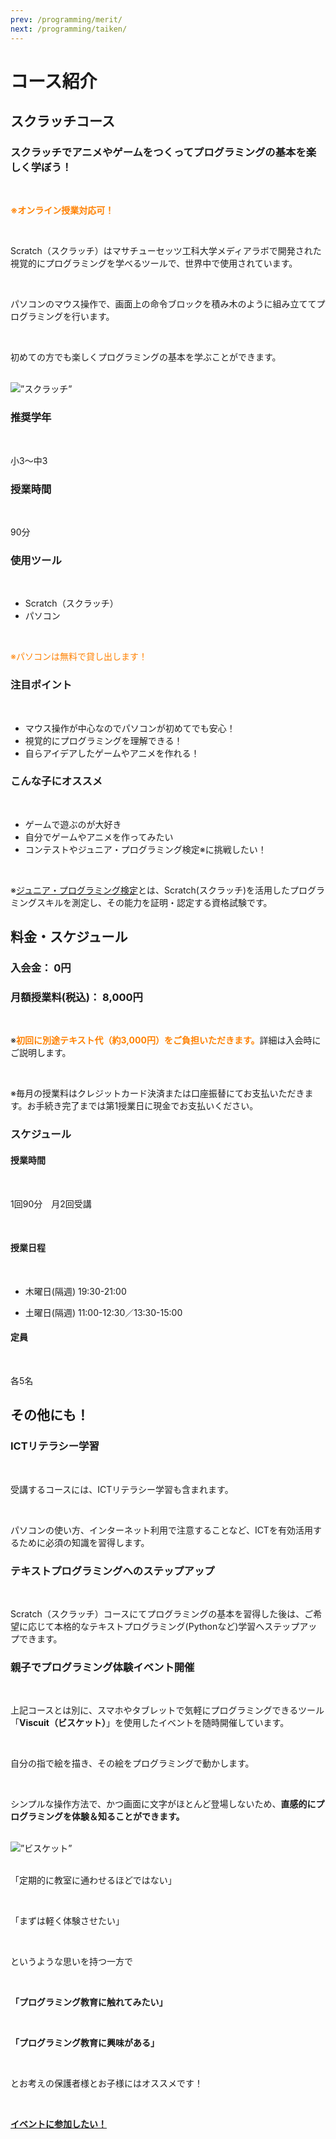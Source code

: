```yaml
---
prev: /programming/merit/
next: /programming/taiken/
---
```

# コース紹介
## スクラッチコース
### スクラッチでアニメやゲームをつくってプログラミングの基本を楽しく学ぼう！
<br>

<font color="#ff8000">**※オンライン授業対応可！**</font>

<br>

Scratch（スクラッチ）はマサチューセッツ工科大学メディアラボで開発された視覚的にプログラミングを学べるツールで、世界中で使用されています。

<br>

パソコンのマウス操作で、画面上の命令ブロックを積み木のように組み立ててプログラミングを行います。

<br>

初めての方でも楽しくプログラミングの基本を学ぶことができます。

<br>

<img src="/img/course-scratch.png" alt=”スクラッチ” />

<br>

### 推奨学年
<br>

小3～中3

### 授業時間
<br>

90分

### 使用ツール
<br>

- Scratch（スクラッチ）
- パソコン

<br>

<font color="#ff8000">※パソコンは無料で貸し出します！</font>

### 注目ポイント
<br>

- マウス操作が中心なのでパソコンが初めてでも安心！
- 視覚的にプログラミングを理解できる！
- 自らアイデアしたゲームやアニメを作れる！

### こんな子にオススメ
<br>

- ゲームで遊ぶのが大好き
- 自分でゲームやアニメを作ってみたい
- コンテストやジュニア・プログラミング検定※に挑戦したい！

<br>

※<a href="https://www.sikaku.gr.jp/js/ks/" target="_blank">ジュニア・プログラミング検定</a>とは、Scratch(スクラッチ)を活用したプログラミングスキルを測定し、その能力を証明・認定する資格試験です。

## 料金・スケジュール
### 入会金： 0円

### 月額授業料(税込)： **8,000円**

<br>

※<font color="#ff8000">**初回に別途テキスト代（約3,000円）をご負担いただきます。**</font>詳細は入会時にご説明します。

<br>

※毎月の授業料はクレジットカード決済または口座振替にてお支払いただきます。お手続き完了までは第1授業日に現金でお支払いください。

### スケジュール
#### 授業時間	
<br>

1回90分　月2回受講

<br>

#### 授業日程
<br>

- 木曜日(隔週) 19:30-21:00

- 土曜日(隔週) 11:00-12:30／13:30-15:00

#### 定員
<br>

各5名

## その他にも！
### ICTリテラシー学習
<br>

受講するコースには、ICTリテラシー学習も含まれます。

<br>

パソコンの使い方、インターネット利用で注意することなど、ICTを有効活用するために必須の知識を習得します。

### テキストプログラミングへのステップアップ
<br>

Scratch（スクラッチ）コースにてプログラミングの基本を習得した後は、ご希望に応じて本格的なテキストプログラミング(Pythonなど)学習へステップアップできます。

### 親子でプログラミング体験イベント開催
<br>

上記コースとは別に、スマホやタブレットで気軽にプログラミングできるツール「**Viscuit（ビスケット）**」を使用したイベントを随時開催しています。

<br>

自分の指で絵を描き、その絵をプログラミングで動かします。

<br>

シンプルな操作方法で、かつ画面に文字がほとんど登場しないため、**直感的にプログラミングを体験＆知ることができます。**

<br>

<img src="/img/course-viscuit.jpg" alt=”ビスケット” />
<br>
<br>

「定期的に教室に通わせるほどではない」

<br>

「まずは軽く体験させたい」

<br>

というような思いを持つ一方で

<br>

**「プログラミング教育に触れてみたい」**

<br>

**「プログラミング教育に興味がある」**

<br>

とお考えの保護者様とお子様にはオススメです！

<br>

<a href="/contact" class="btn">**イベントに参加したい！**</a>
